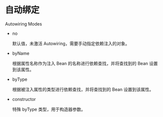 # 自动绑定



Autowiring Modes 

- no

  默认值，未激活 Autowiring，需要手动指定依赖注入的对象。

- byName

  根据属性名称作为注入 Bean 的名称进行依赖查找，并将查找到的 Bean 设置到该属性。

- byType

  根据被注入属性的类型进行依赖查找，并将查找到的 Bean 设置到该属性。

- constructor

  特殊 byType 类型，用于构造器参数。



